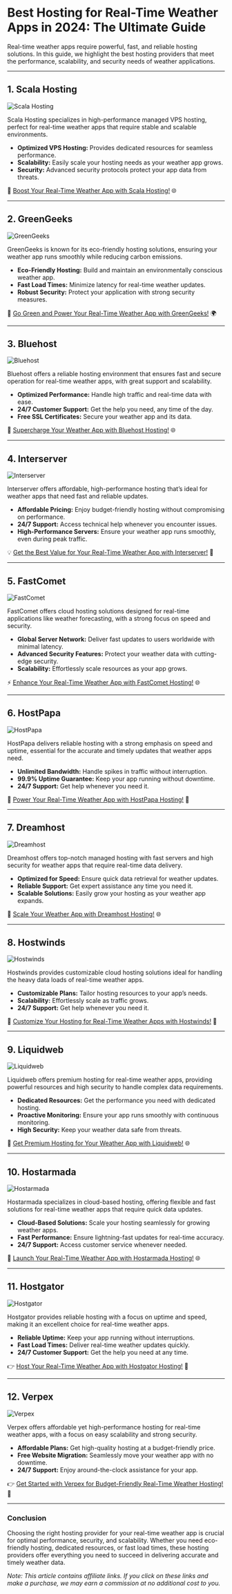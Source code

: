 # Best Hosting for Real-Time Weather Apps in 2024: The Ultimate Guide

Real-time weather apps require powerful, fast, and reliable hosting solutions. In this guide, we highlight the best hosting providers that meet the performance, scalability, and security needs of weather applications.

---

## 1. Scala Hosting

![Scala Hosting](https://i.imgur.com/uJ5JIK3.png "Scala Web Hosting")

Scala Hosting specializes in high-performance managed VPS hosting, perfect for real-time weather apps that require stable and scalable environments.

- **Optimized VPS Hosting:** Provides dedicated resources for seamless performance.
- **Scalability:** Easily scale your hosting needs as your weather app grows.
- **Security:** Advanced security protocols protect your app data from threats.

🚀 [Boost Your Real-Time Weather App with Scala Hosting!](https://snipitx.com/scala-jy) 🌐

---

## 2. GreenGeeks

![GreenGeeks](https://i.imgur.com/eEwuntu.jpg "GreenGeeks Hosting")

GreenGeeks is known for its eco-friendly hosting solutions, ensuring your weather app runs smoothly while reducing carbon emissions.

- **Eco-Friendly Hosting:** Build and maintain an environmentally conscious weather app.
- **Fast Load Times:** Minimize latency for real-time weather updates.
- **Robust Security:** Protect your application with strong security measures.

🌿 [Go Green and Power Your Real-Time Weather App with GreenGeeks!](https://snipitx.com/greengeeks-jy) 🌍

---

## 3. Bluehost

![Bluehost](https://i.imgur.com/PasFF9E.jpeg "Bluehost Hosting")

Bluehost offers a reliable hosting environment that ensures fast and secure operation for real-time weather apps, with great support and scalability.

- **Optimized Performance:** Handle high traffic and real-time data with ease.
- **24/7 Customer Support:** Get the help you need, any time of the day.
- **Free SSL Certificates:** Secure your weather app and its data.

🚀 [Supercharge Your Weather App with Bluehost Hosting!](https://snipitx.com/bluehost-jy) 🌐

---

## 4. Interserver

![Interserver](https://i.imgur.com/OM5dOEW.jpeg "Interserver Hosting")

Interserver offers affordable, high-performance hosting that’s ideal for weather apps that need fast and reliable updates.

- **Affordable Pricing:** Enjoy budget-friendly hosting without compromising on performance.
- **24/7 Support:** Access technical help whenever you encounter issues.
- **High-Performance Servers:** Ensure your weather app runs smoothly, even during peak traffic.

💡 [Get the Best Value for Your Real-Time Weather App with Interserver!](https://snipitx.com/interserver-jy) 🚀

---

## 5. FastComet

![FastComet](https://i.imgur.com/7qgXuWp.png "FastComet Hosting")

FastComet offers cloud hosting solutions designed for real-time applications like weather forecasting, with a strong focus on speed and security.

- **Global Server Network:** Deliver fast updates to users worldwide with minimal latency.
- **Advanced Security Features:** Protect your weather data with cutting-edge security.
- **Scalability:** Effortlessly scale resources as your app grows.

⚡ [Enhance Your Real-Time Weather App with FastComet Hosting!](https://snipitx.com/fastcomet-jy) 🌐

---

## 6. HostPapa

![HostPapa](https://i.imgur.com/ouDTkvl.jpeg "HostPapa Hosting")

HostPapa delivers reliable hosting with a strong emphasis on speed and uptime, essential for the accurate and timely updates that weather apps need.

- **Unlimited Bandwidth:** Handle spikes in traffic without interruption.
- **99.9% Uptime Guarantee:** Keep your app running without downtime.
- **24/7 Support:** Get help whenever you need it.

🌈 [Power Your Real-Time Weather App with HostPapa Hosting!](https://snipitx.com/hostpapa-jy) 🚀

---

## 7. Dreamhost

![Dreamhost](https://i.imgur.com/rXIg8ip.jpeg "Dreamhost Hosting")

Dreamhost offers top-notch managed hosting with fast servers and high security for weather apps that require real-time data delivery.

- **Optimized for Speed:** Ensure quick data retrieval for weather updates.
- **Reliable Support:** Get expert assistance any time you need it.
- **Scalable Solutions:** Easily grow your hosting as your weather app expands.

🚀 [Scale Your Weather App with Dreamhost Hosting!](https://snipitx.com/dreamhost-jy) 🌐

---

## 8. Hostwinds

![Hostwinds](https://i.imgur.com/53aSNXx.jpeg "Hostwinds Hosting")

Hostwinds provides customizable cloud hosting solutions ideal for handling the heavy data loads of real-time weather apps.

- **Customizable Plans:** Tailor hosting resources to your app’s needs.
- **Scalability:** Effortlessly scale as traffic grows.
- **24/7 Support:** Get help whenever you need it.

🌟 [Customize Your Hosting for Real-Time Weather Apps with Hostwinds!](https://snipitx.com/hostwinds-jy) 🚀

---

## 9. Liquidweb

![Liquidweb](https://i.imgur.com/4IvT9SC.jpeg "Liquidweb Hosting")

Liquidweb offers premium hosting for real-time weather apps, providing powerful resources and high security to handle complex data requirements.

- **Dedicated Resources:** Get the performance you need with dedicated hosting.
- **Proactive Monitoring:** Ensure your app runs smoothly with continuous monitoring.
- **High Security:** Keep your weather data safe from threats.

🚀 [Get Premium Hosting for Your Weather App with Liquidweb!](https://snipitx.com/liquidweb-jy) 🌐

---

## 10. Hostarmada

![Hostarmada](https://i.imgur.com/KFbdf3o.jpeg "Hostarmada Hosting")

Hostarmada specializes in cloud-based hosting, offering flexible and fast solutions for real-time weather apps that require quick data updates.

- **Cloud-Based Solutions:** Scale your hosting seamlessly for growing weather apps.
- **Fast Performance:** Ensure lightning-fast updates for real-time accuracy.
- **24/7 Support:** Access customer service whenever needed.

🚀 [Launch Your Real-Time Weather App with Hostarmada Hosting!](https://snipitx.com/hostarmada-jy) 🌐

---

## 11. Hostgator

![Hostgator](https://i.imgur.com/BcVkH57.jpeg "Hostgator Hosting")

Hostgator provides reliable hosting with a focus on uptime and speed, making it an excellent choice for real-time weather apps.

- **Reliable Uptime:** Keep your app running without interruptions.
- **Fast Load Times:** Deliver real-time weather updates quickly.
- **24/7 Customer Support:** Get the help you need at any time.

👉 [Host Your Real-Time Weather App with Hostgator Hosting!](https://snipitx.com/hostgator-jy) 💼

---

## 12. Verpex

![Verpex](https://i.imgur.com/6x5LhiS.jpeg "Verpex Hosting")

Verpex offers affordable yet high-performance hosting for real-time weather apps, with a focus on easy scalability and strong security.

- **Affordable Plans:** Get high-quality hosting at a budget-friendly price.
- **Free Website Migration:** Seamlessly move your weather app with no downtime.
- **24/7 Support:** Enjoy around-the-clock assistance for your app.

👉 [Get Started with Verpex for Budget-Friendly Real-Time Weather Hosting!](https://snipitx.com/verpex-jy) 🚀

---

### Conclusion

Choosing the right hosting provider for your real-time weather app is crucial for optimal performance, security, and scalability. Whether you need eco-friendly hosting, dedicated resources, or fast load times, these hosting providers offer everything you need to succeed in delivering accurate and timely weather data.

*Note: This article contains affiliate links. If you click on these links and make a purchase, we may earn a commission at no additional cost to you.*
